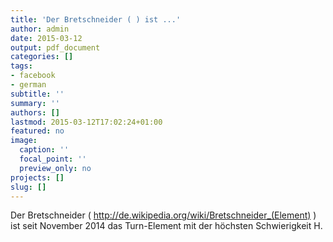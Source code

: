 ```yaml
---
title: 'Der Bretschneider ( ) ist ...'
author: admin
date: 2015-03-12
output: pdf_document
categories: []
tags:
- facebook
- german
subtitle: ''
summary: ''
authors: []
lastmod: 2015-03-12T17:02:24+01:00
featured: no
image:
  caption: ''
  focal_point: ''
  preview_only: no
projects: []
slug: []
---
```

Der Bretschneider ( http://de.wikipedia.org/wiki/Bretschneider_(Element) ) ist seit November 2014 das Turn-Element mit der höchsten Schwierigkeit H.

